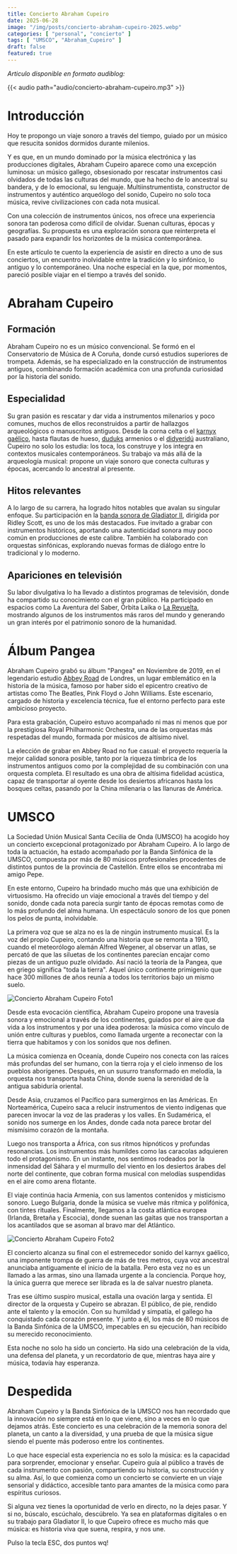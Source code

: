 ```yaml
---
title: Concierto Abraham Cupeiro
date: 2025-06-28
image: "/img/posts/concierto-abraham-cupeiro-2025.webp"
categories: [ "personal", "concierto" ]
tags: [ "UMSCO", "Abraham_Cupeiro" ]
draft: false
featured: true
---
```


*Articulo disponible en formato audiblog:*

{{< audio path="audio/concierto-abraham-cupeiro.mp3" >}}

# Introducción

Hoy te propongo un viaje sonoro a través del tiempo, guiado por un músico que resucita sonidos dormidos durante milenios.

Y es que, en un mundo dominado por la música electrónica y las producciones digitales, Abraham Cupeiro aparece como una excepción luminosa: un músico gallego, obsesionado por rescatar instrumentos casi olvidados de todas las culturas del mundo, que ha hecho de lo ancestral su bandera, y de lo emocional, su lenguaje. Multiinstrumentista, constructor de instrumentos y auténtico arqueólogo del sonido, Cupeiro no solo toca música, revive civilizaciones con cada nota musical.

Con una colección de instrumentos únicos, nos ofrece una experiencia sonora tan poderosa como difícil de olvidar. Suenan culturas, épocas y geografías. Su propuesta es una exploración sonora que reinterpreta el pasado para expandir los horizontes de la música contemporánea.

En este artículo te cuento la experiencia de asistir en directo a uno de sus conciertos, un encuentro inolvidable entre la tradición y lo sinfónico, lo antiguo y lo contemporáneo. Una noche especial en la que, por momentos, pareció posible viajar en el tiempo a través del sonido.

# Abraham Cupeiro

## Formación

Abraham Cupeiro no es un músico convencional. Se formó en el Conservatorio de Música de A Coruña, donde cursó estudios superiores de trompeta. Además, se ha especializado en la construcción de instrumentos antiguos, combinando formación académica con una profunda curiosidad por la historia del sonido.

## Especialidad

Su gran pasión es rescatar y dar vida a instrumentos milenarios y poco comunes, muchos de ellos reconstruidos a partir de hallazgos arqueológicos o manuscritos antiguos. Desde la corna celta o el [karnyx gaélico](https://en.wikipedia.org/wiki/Carnyx), hasta flautas de hueso, [duduks](https://en.wikipedia.org/wiki/Duduk) armenios o el [didyeridú](https://es.wikipedia.org/wiki/Didyerid%C3%BA) australiano, Cupeiro no solo los estudia: los toca, los construye y los integra en contextos musicales contemporáneos. Su trabajo va más allá de la arqueología musical: propone un viaje sonoro que conecta culturas y épocas, acercando lo ancestral al presente.

## Hitos relevantes

A lo largo de su carrera, ha logrado hitos notables que avalan su singular enfoque. Su participación en la [banda sonora de Gladiator II](https://www.youtube.com/watch?v=K3a7b3inMKc), dirigida por Ridley Scott, es uno de los más destacados. Fue invitado a grabar con instrumentos históricos, aportando una autenticidad sonora muy poco común en producciones de este calibre. También ha colaborado con orquestas sinfónicas, explorando nuevas formas de diálogo entre lo tradicional y lo moderno.

## Apariciones en televisión

Su labor divulgativa lo ha llevado a distintos programas de televisión, donde ha compartido su conocimiento con el gran público. Ha participado en espacios como La Aventura del Saber, Órbita Laika o [La Revuelta](https://www.youtube.com/watch?v=PWF9XDMqRcY), mostrando algunos de los instrumentos más raros del mundo y generando un gran interés por el patrimonio sonoro de la humanidad.

# Álbum Pangea

Abraham Cupeiro grabó su álbum "Pangea" en Noviembre de 2019, en el legendario estudio [Abbey Road](https://en.wikipedia.org/wiki/Abbey_Road) de Londres, un lugar emblemático en la historia de la música, famoso por haber sido el epicentro creativo de artistas como The Beatles, Pink Floyd o John Williams. Este escenario, cargado de historia y excelencia técnica, fue el entorno perfecto para este ambicioso proyecto.

Para esta grabación, Cupeiro estuvo acompañado ni mas ni menos que por la prestigiosa Royal Philharmonic Orchestra, una de las orquestas más respetadas del mundo, formada por músicos de altísimo nivel.

La elección de grabar en Abbey Road no fue casual: el proyecto requería la mejor calidad sonora posible, tanto por la riqueza tímbrica de los instrumentos antiguos como por la complejidad de su combinación con una orquesta completa. El resultado es una obra de altísima fidelidad acústica, capaz de transportar al oyente desde los desiertos africanos hasta los bosques celtas, pasando por la China milenaria o las llanuras de América.

# UMSCO

La Sociedad Unión Musical Santa Cecilia de Onda (UMSCO) ha acogido hoy un concierto excepcional protagonizado por Abraham Cupeiro. A lo largo de toda la actuación, ha estado acompañado por la Banda Sinfónica de la UMSCO, compuesta por más de 80 músicos profesionales procedentes de distintos puntos de la provincia de Castellón. Entre ellos se encontraba mi amigo Pepe.

En este entorno, Cupeiro ha brindado mucho más que una exhibición de virtuosismo. Ha ofrecido un viaje emocional a través del tiempo y del sonido, donde cada nota parecía surgir tanto de épocas remotas como de lo más profundo del alma humana. Un espectáculo sonoro de los que ponen los pelos de punta, inolvidable.

La primera voz que se alza no es la de ningún instrumento musical. Es la voz del propio Cupeiro, contando una historia que se remonta a 1910, cuando el meteorólogo alemán Alfred Wegener, al observar un atlas, se percató de que las siluetas de los continentes parecían encajar como piezas de un antiguo puzle olvidado. Así nació la teoría de la Pangea, que en griego significa "toda la tierra". Aquel único continente primigenio que hace 300 millones de años reunía a todos los territorios bajo un mismo suelo.

![Concierto Abraham Cupeiro Foto1](/img/concierto-abraham-cupeiro-foto1.webp)

Desde esta evocación científica, Abraham Cupeiro propone una travesía sonora y emocional a través de los continentes, guiados por el aire que da vida a los instrumentos y por una idea poderosa: la música como vínculo de unión entre culturas y pueblos, como llamada urgente a reconectar con la tierra que habitamos y con los sonidos que nos definen.

La música comienza en Oceanía, donde Cupeiro nos conecta con las raíces más profundas del ser humano, con la tierra roja y el cielo inmenso de los pueblos aborígenes. Después, en un susurro transformado en melodía, la orquesta nos transporta hasta China, donde suena la serenidad de la antigua sabiduría oriental.

Desde Asia, cruzamos el Pacífico para sumergirnos en las Américas. En Norteamérica, Cupeiro saca a relucir instrumentos de viento indígenas que parecen invocar la voz de las praderas y los valles. En Sudamérica, el sonido nos sumerge en los Andes, donde cada nota parece brotar del mismísimo corazón de la montaña.

Luego nos transporta a África, con sus ritmos hipnóticos y profundas resonancias. Los instrumentos más humildes como las caracolas adquieren todo el protagonismo. En un instante, nos sentimos rodeados por la inmensidad del Sáhara y el murmullo del viento en los desiertos árabes del norte del continente, que cobran forma musical con melodías suspendidas en el aire como arena flotante.

El viaje continúa hacia Armenia, con sus lamentos contenidos y misticismo sonoro. Luego Bulgaria, donde la música se vuelve más rítmica y polifónica, con tintes rituales. Finalmente, llegamos a la costa atlántica europea (Irlanda, Bretaña y Escocia), donde suenan las gaitas que nos transportan a los acantilados que se asoman al bravo mar del Atlántico.

![Concierto Abraham Cupeiro Foto2](/img/concierto-abraham-cupeiro-foto2.webp)

El concierto alcanza su final con el estremecedor sonido del karnyx gaélico, una imponente trompa de guerra de más de tres metros, cuya voz ancestral anunciaba antiguamente el inicio de la batalla. Pero esta vez no es un llamado a las armas, sino una llamada urgente a la conciencia. Porque hoy, la única guerra que merece ser librada es la de salvar nuestro planeta.

Tras ese último suspiro musical, estalla una ovación larga y sentida. El director de la orquesta y Cupeiro se abrazan. El público, de pie, rendido ante el talento y la emoción. Con su humildad y simpatía, el gallego ha conquistado cada corazón presente. Y junto a él, los más de 80 músicos de la Banda Sinfónica de la UMSCO, impecables en su ejecución, han recibido su merecido reconocimiento.

Esta noche no solo ha sido un concierto. Ha sido una celebración de la vida, una defensa del planeta, y un recordatorio de que, mientras haya aire y música, todavía hay esperanza.

# Despedida

Abraham Cupeiro y la Banda Sinfónica de la UMSCO nos han recordado que la innovación no siempre está en lo que viene, sino a veces en lo que dejamos atrás. Este concierto es una celebración de la memoria sonora del planeta, un canto a la diversidad, y una prueba de que la música sigue siendo el puente más poderoso entre los continentes.

Lo que hace especial esta experiencia no es solo la música: es la capacidad para sorprender, emocionar y enseñar. Cupeiro guía al público a través de cada instrumento con pasión, compartiendo su historia, su construcción y su alma. Así, lo que comienza como un concierto se convierte en un viaje sensorial y didáctico, accesible tanto para amantes de la música como para espíritus curiosos.

Si alguna vez tienes la oportunidad de verlo en directo, no la dejes pasar. Y si no, búscalo, escúchalo, descúbrelo. Ya sea en plataformas digitales o en su trabajo para Gladiator II, lo que Cupeiro ofrece es mucho más que música: es historia viva que suena, respira, y nos une.

Pulso la tecla ESC, dos puntos wq!
